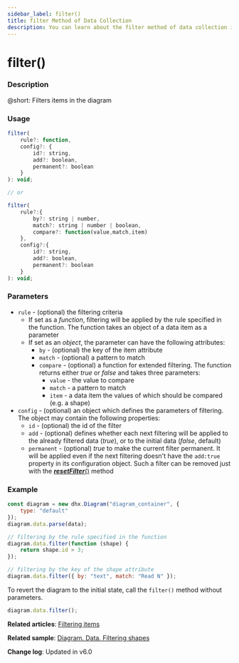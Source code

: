 ```yaml
---
sidebar_label: filter()
title: filter Method of Data Collection
description: You can learn about the filter method of data collection in the documentation of the DHTMLX JavaScript Diagram library. Browse developer guides and API reference, try out code examples and live demos, and download a free 30-day evaluation version of DHTMLX Diagram.
---
```


# filter()

### Description

@short: Filters items in the diagram

### Usage

~~~jsx
filter(
    rule?: function, 
    config?: {
        id?: string,
        add?: boolean,
        permanent?: boolean
    }
): void;

// or

filter(
    rule?:{
        by?: string | number,
        match?: string | number | boolean,
        compare?: function(value,match,item)
    },
    config?:{
        id?: string,
        add?: boolean,
        permanent?: boolean
    }
): void;
~~~

### Parameters

- `rule` - (optional) the filtering criteria
  - If set as a *function*, filtering will be applied by the rule specified in the function. The function takes an object of a data item as a parameter
  - If set as an *object*, the parameter can have the following attributes:
    - `by` - (optional) the key of the item attribute
    - `match` - (optional) a pattern to match
    - `compare` - (optional) a function for extended filtering. The function returns either *true* or *false* and takes three parameters:
      - `value` - the value to compare
      - `match` - a pattern to match
      - `item` - a data item the values of which should be compared (e.g. a shape)
- `config` - (optional) an object which defines the parameters of filtering. The object may contain the following properties:
  - `id` - (optional) the id of the filter
  - `add` - (optional) defines whether each next filtering will be applied to the already filtered data (<i>true</i>), or to the initial data (<i>false</i>, default)
  - `permanent` - (optional) *true* to make the current filter permanent. It will be applied even if the next filtering doesn't have the `add:true` property in its configuration object. Such a filter can be removed just with the [***resetFilter***()](api/data_collection/resetfilter_method.md) method

### Example

~~~jsx {6-9,11-12}
const diagram = new dhx.Diagram("diagram_container", {
    type: "default"
});
diagram.data.parse(data);

// filtering by the rule specified in the function
diagram.data.filter(function (shape) {
    return shape.id > 3;
});

// filtering by the key of the shape attribute
diagram.data.filter({ by: "text", match: "Read N" });
~~~

To revert the diagram to the initial state, call the `filter()` method without parameters.

~~~jsx
diagram.data.filter();
~~~

**Related articles**:  [Filtering items](../../../guides/manipulating_items/#filtering-items)

**Related sample**: [Diagram. Data. Filtering shapes](https://snippet.dhtmlx.com/tm43bsgn)

**Change log**: Updated in v6.0
